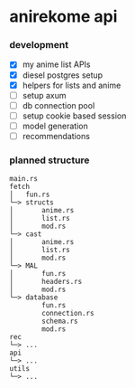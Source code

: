 # anirekome api

### development
- [x] my anime list APIs
- [X] diesel postgres setup
- [X] helpers for lists and anime
- [ ] setup axum
- [ ] db connection pool
- [ ] setup cookie based session
- [ ] model generation
- [ ] recommendations

### planned structure
```
main.rs
fetch
│   fun.rs
└─> structs
│       anime.rs
│       list.rs
│       mod.rs
└─> cast
│       anime.rs
│       list.rs
│       mod.rs
└─> MAL
│       fun.rs
│       headers.rs
│       mod.rs
└─> database
        fun.rs
        connection.rs
        schema.rs
        mod.rs
rec
└─> ...
api
└─> ...
utils
└─> ...
```